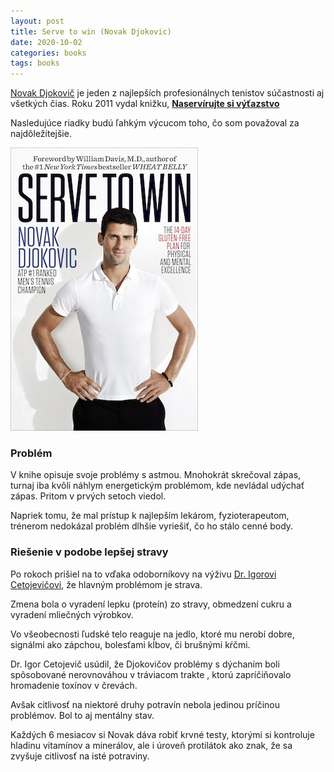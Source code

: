 ```yaml
---
layout: post
title: Serve to win (Novak Djokovic)
date: 2020-10-02
categories: books
tags: books
---
```




[Novak Djokovič](https://novakdjokovic.com/en/) je jeden z najlepších profesionálnych tenistov súčastnosti aj všetkých čias.
Roku 2011 vydal knižku, **[Naservírujte si výťazstvo](https://www.megaknihy.sk/svetove/277615-serve-to-win.html)**

Nasledujúce riadky budú ľahkým výcucom toho, čo som považoval za najdôležitejšie.

![Naservírujte si výťazstvo](/assets/imgs/serve-to-win.jpg)

### Problém

V knihe opisuje svoje problémy s astmou. Mnohokrát skrečoval zápas, turnaj iba kvôli
náhlym energetickým problémom, kde nevládal udýchať zápas. Pritom v prvých setoch viedol.

Napriek tomu, že mal prístup k najlepším lekárom, fyzioterapeutom, trénerom nedokázal problém dlhšie vyriešiť,
čo ho stálo cenné body.

### Riešenie v podobe lepšej stravy

Po rokoch prišiel na to vďaka odoborníkovy na výživu [Dr. Igorovi Cetojevičovi](https://www.cas.sk/clanok/196688/tajomstvo-djokovicovej-famoznej-formy-odhalene/), že hlavným problémom
je strava.

Zmena bola o vyradení lepku (proteín) zo stravy, obmedzení cukru a vyradení mliečných výrobkov.

Vo všeobecnosti ľudské telo reaguje na jedlo, ktoré mu nerobí dobre, signálmi ako zápchou, bolesťami kĺbov,
či brušnými kŕčmi.

Dr. Igor Cetojevič usúdil, že Djokovičov problémy s dýchaním boli spôsobované nerovnováhou v tráviacom trakte
, ktorú zapríčiňovalo hromadenie toxínov v črevách.

Avšak citlivosť na niektoré druhy potravín nebola jedinou príčinou problémov. Bol to aj mentálny stav.

Každých 6 mesiacov si Novak dáva robiť krvné testy, ktorými si kontroluje hladinu vitamínov a minerálov, ale
i úroveň protilátok ako znak, že sa zvyšuje citlivosť na isté potraviny.
